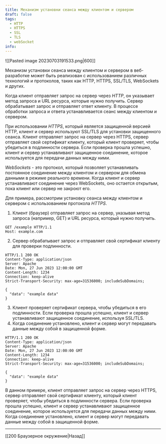 ```yaml
---
title: Механизм установки сеанса между клиентом и сервером
draft: false
tags:
  - HTTP
  - HTTPS
  - SSL
  - TLS
  - webSocket
info:
---
```

![[Pasted image 20230703191533.png|600]]

Механизм установки сеанса между клиентом и сервером в веб-разработке может быть реализован с использованием различных технологий и протоколов, таких как HTTP, HTTPS, SSL/TLS, WebSockets и других.

Когда клиент отправляет запрос на сервер через _HTTP_, он указывает метод запроса и URL ресурса, которые нужно получить. Сервер обрабатывает запрос и отправляет ответ клиенту. В процессе обработки запроса и ответа устанавливается сеанс между клиентом и сервером.

При использовании _HTTPS_, который является защищенной версией HTTP, клиент и сервер используют SSL/TLS для установки защищенного сеанса. Клиент отправляет запрос на сервер через HTTPS, сервер отправляет свой сертификат клиенту, который клиент проверяет, чтобы убедиться в подлинности сервера. Если проверка прошла успешно, клиент и сервер устанавливают защищенное соединение, которое используется для передачи данных между ними.

_WebSockets_ - это протокол, который позволяет устанавливать постоянное соединение между клиентом и сервером для обмена данными в режиме реального времени. Когда клиент и сервер устанавливают соединение через WebSockets, оно остается открытым, пока клиент или сервер не закроют его.

Для примера, рассмотрим установку сеанса между клиентом и сервером с использованием протокола _HTTPS_.

1. Клиент (браузер) отправляет запрос на сервер, указывая метод запроса (например, GET) и URL ресурса, который нужно получить.

```http
GET /example HTTP/1.1
Host: example.com
```

2. Сервер обрабатывает запрос и отправляет свой сертификат клиенту для проверки подлинности.

```http
HTTP/1.1 200 OK
Content-Type: application/json
Server: Apache
Date: Mon, 27 Jun 2023 12:00:00 GMT
Content-Length: 1234
Connection: keep-alive
Strict-Transport-Security: max-age=31536000; includeSubDomains;

{
  "data": "example data"
}
```

3. Клиент проверяет сертификат сервера, чтобы убедиться в его подлинности. Если проверка прошла успешно, клиент и сервер устанавливают защищенное соединение, используя SSL/TLS.
4. Когда соединение установлено, клиент и сервер могут передавать данные между собой в защищенной форме.

```http
HTTP/1.1 200 OK
Content-Type: application/json
Server: Apache
Date: Mon, 27 Jun 2023 12:00:00 GMT
Content-Length: 1234
Connection: keep-alive
Strict-Transport-Security: max-age=31536000; includeSubDomains;

{
  "data": "example data"
}
```

В данном примере, клиент отправляет запрос на сервер через HTTPS, сервер отправляет свой сертификат клиенту, который клиент проверяет, чтобы убедиться в подлинности сервера. Если проверка прошла успешно, клиент и сервер устанавливают защищенное соединение, которое используется для передачи данных между ними. Когда соединение установлено, клиент и сервер могут передавать данные между собой в защищенной форме.

---

[[200 Браузерное окружение|Назад]]